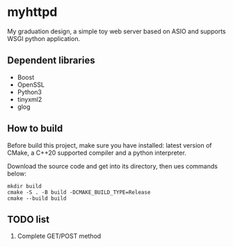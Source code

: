 # myhttpd
My graduation design, a simple toy web server based on ASIO and supports WSGI python application.
## Dependent libraries
- Boost
- OpenSSL
- Python3
- tinyxml2
- glog
## How to build
Before build this project, make sure you have installed: latest version of CMake, a C++20 supported compiler and a python interpreter. 

Download the source code and get into its directory, 
then ues commands below:
```
mkdir build
cmake -S . -B build -DCMAKE_BUILD_TYPE=Release
cmake --build build
```
## TODO list
1. Complete GET/POST method
